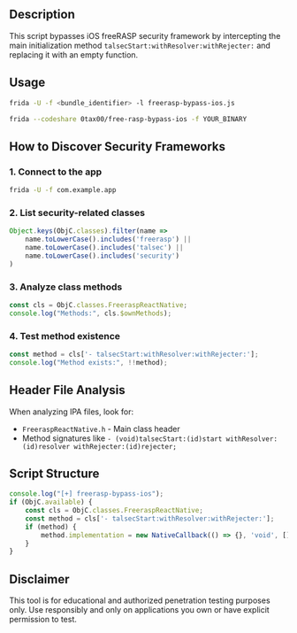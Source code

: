 ## Description

This script bypasses iOS freeRASP security framework by intercepting the main initialization method `talsecStart:withResolver:withRejecter:` and replacing it with an empty function.

## Usage

```bash
frida -U -f <bundle_identifier> -l freerasp-bypass-ios.js
```
```bash
frida --codeshare 0tax00/free-rasp-bypass-ios -f YOUR_BINARY
```

## How to Discover Security Frameworks

### 1. Connect to the app
```bash
frida -U -f com.example.app
```

### 2. List security-related classes
```javascript
Object.keys(ObjC.classes).filter(name => 
    name.toLowerCase().includes('freerasp') || 
    name.toLowerCase().includes('talsec') ||
    name.toLowerCase().includes('security')
)
```

### 3. Analyze class methods
```javascript
const cls = ObjC.classes.FreeraspReactNative;
console.log("Methods:", cls.$ownMethods);
```

### 4. Test method existence
```javascript
const method = cls['- talsecStart:withResolver:withRejecter:'];
console.log("Method exists:", !!method);
```

## Header File Analysis

When analyzing IPA files, look for:
- `FreeraspReactNative.h` - Main class header
- Method signatures like `- (void)talsecStart:(id)start withResolver:(id)resolver withRejecter:(id)rejecter;`

## Script Structure

```javascript
console.log("[+] freerasp-bypass-ios");
if (ObjC.available) {
    const cls = ObjC.classes.FreeraspReactNative;
    const method = cls['- talsecStart:withResolver:withRejecter:'];
    if (method) {
        method.implementation = new NativeCallback(() => {}, 'void', []);
    }
}
```

## Disclaimer

This tool is for educational and authorized penetration testing purposes only. Use responsibly and only on applications you own or have explicit permission to test.
